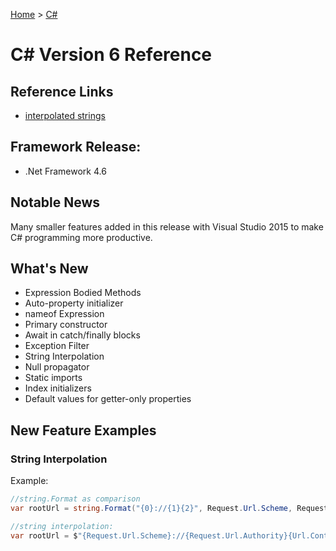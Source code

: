[Home](../) > [C#](../csharp/)

# C# Version 6 Reference

## Reference Links

- [interpolated strings](https://docs.microsoft.com/en-us/dotnet/csharp/tutorials/exploration/interpolated-strings?tutorial-step=1)

## Framework Release:

- .Net Framework 4.6

## Notable News

Many smaller features added in this release with Visual Studio 2015 to make C# programming more productive.

## What's New

- Expression Bodied Methods
- Auto-property initializer
- nameof Expression
- Primary constructor
- Await in catch/finally blocks
- Exception Filter
- String Interpolation
- Null propagator
- Static imports
- Index initializers
- Default values for getter-only properties

## New Feature Examples

### String Interpolation

Example:

```csharp
//string.Format as comparison
var rootUrl = string.Format("{0}://{1}{2}", Request.Url.Scheme, Request.Url.Authority, Url.Content("~"));

//string interpolation:
var rootUrl = $"{Request.Url.Scheme}://{Request.Url.Authority}{Url.Content("~")}";
```
